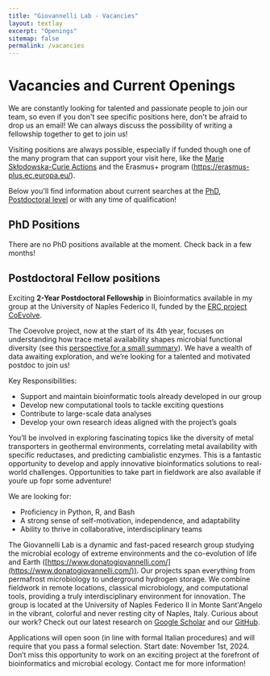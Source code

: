 ```yaml
---
title: "Giovannelli Lab - Vacancies"
layout: textlay
excerpt: "Openings"
sitemap: false
permalink: /vacancies
---
```

# Vacancies and Current Openings

We are constantly looking for talented and passionate people to join our team, so even if you don't see specific positions here, don't be afraid to drop us an email! We can always discuss the possibility of writing a fellowship together to get to join us!

Visiting positions are always possible, especially if funded though one of the many program that can support your visit here, like the [Marie Skłodowska-Curie Actions](https://marie-sklodowska-curie-actions.ec.europa.eu/) and the Erasmus+ program (https://erasmus-plus.ec.europa.eu/).

Below you'll find information about current searches at the [PhD](#phd-positions), [Postdoctoral level](#postdoctoral-fellow-positions) or with any time of qualification!

## PhD Positions
There are no PhD positions available at the moment. Check back in a few months!

## Postdoctoral Fellow positions

Exciting **2-Year Postdoctoral Fellowship** in Bioinformatics available in my group at the University of Naples Federico II, funded by the [ERC project CoEvolve](https://www.coevolve.eu/).

The Coevolve project, now at the start of its 4th year, focuses on understanding how trace metal availability shapes microbial functional diversity (see this [perspective for a small summary](https://www.nature.com/articles/s43017-023-00477-y)). We have a wealth of data awaiting exploration, and we’re looking for a talented and motivated postdoc to join us!

Key Responsibilities:

- Support and maintain bioinformatic tools already developed in our group
- Develop new computational tools to tackle exciting questions
- Contribute to large-scale data analyses
- Develop your own research ideas aligned with the project’s goals

You’ll be involved in exploring fascinating topics like the diversity of metal transporters in geothermal environments, correlating metal availability with specific reductases, and predicting cambialistic enzymes. This is a fantastic opportunity to develop and apply innovative bioinformatics solutions to real-world challenges. Opportunities to take part in fieldwork are also available if youŕe up fopr some adventure!

We are looking for:

- Proficiency in Python, R, and Bash
- A strong sense of self-motivation, independence, and adaptability
- Ability to thrive in collaborative, interdisciplinary teams

The Giovannelli Lab is a dynamic and fast-paced research group studying the microbial ecology of extreme environments and the co-evolution of life and Earth ([https://www.donatogiovannelli.com/](https://www.donatogiovannelli.com/)). Our projects span everything from permafrost microbiology to underground hydrogen storage. We combine fieldwork in remote locations, classical microbiology, and computational tools, providing a truly interdisciplinary environment for innovation. The group is located at the University of Naples Federico II in Monte Sant'Angelo in the vibrant, colorful and never resting city of Naples, Italy. Curious about our work? Check out our latest research on [Google Scholar](https://scholar.google.com/citations?user=eYxwQpkAAAAJ&hl=en) and our [GitHub](https://github.com/giovannellilab).

Applications will open soon (in line with formal Italian procedures) and will require that you pass a formal selection. Start date: November 1st, 2024. Don’t miss this opportunity to work on an exciting project at the forefront of bioinformatics and microbial ecology. Contact me for more information!